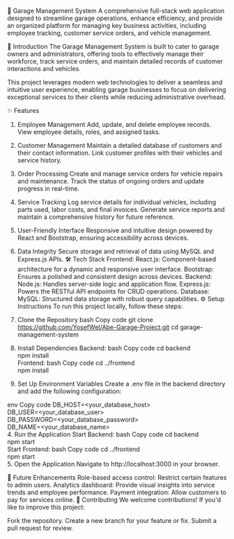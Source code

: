 🚗 Garage Management System
A comprehensive full-stack web application designed to streamline garage operations, enhance efficiency, and provide an organized platform for managing key business activities, including employee tracking, customer service orders, and vehicle management.

🌟 Introduction
The Garage Management System is built to cater to garage owners and administrators, offering tools to effectively manage their workforce, track service orders, and maintain detailed records of customer interactions and vehicles.

This project leverages modern web technologies to deliver a seamless and intuitive user experience, enabling garage businesses to focus on delivering exceptional services to their clients while reducing administrative overhead.

✨ Features
1. Employee Management
Add, update, and delete employee records.
View employee details, roles, and assigned tasks.
2. Customer Management
Maintain a detailed database of customers and their contact information.
Link customer profiles with their vehicles and service history.
3. Order Processing
Create and manage service orders for vehicle repairs and maintenance.
Track the status of ongoing orders and update progress in real-time.
4. Service Tracking
Log service details for individual vehicles, including parts used, labor costs, and final invoices.
Generate service reports and maintain a comprehensive history for future reference.
5. User-Friendly Interface
Responsive and intuitive design powered by React and Bootstrap, ensuring accessibility across devices.
6. Data Integrity
Secure storage and retrieval of data using MySQL and Express.js APIs.
🛠️ Tech Stack
Frontend:
React.js: Component-based architecture for a dynamic and responsive user interface.
Bootstrap: Ensures a polished and consistent design across devices.
Backend:
Node.js: Handles server-side logic and application flow.
Express.js: Powers the RESTful API endpoints for CRUD operations.
Database:
MySQL: Structured data storage with robust query capabilities.
⚙️ Setup Instructions
To run this project locally, follow these steps:

1. Clone the Repository
bash
Copy code
git clone https://github.com/YosefWel/Abe-Garage-Project.git 
cd garage-management-system  
2. Install Dependencies
Backend:
bash
Copy code
cd backend  
npm install  
Frontend:
bash
Copy code
cd ../frontend  
npm install  
3. Set Up Environment Variables
Create a .env file in the backend directory and add the following configuration:

env
Copy code
DB_HOST=<your_database_host>  
DB_USER=<your_database_user>  
DB_PASSWORD=<your_database_password>  
DB_NAME=<your_database_name>  
4. Run the Application
Start Backend:
bash
Copy code
cd backend  
npm start  
Start Frontend:
bash
Copy code
cd ../frontend  
npm start  
5. Open the Application
Navigate to http://localhost:3000 in your browser.

🚀 Future Enhancements
Role-based access control: Restrict certain features to admin users.
Analytics dashboard: Provide visual insights into service trends and employee performance.
Payment integration: Allow customers to pay for services online.
🤝 Contributing
We welcome contributions! If you'd like to improve this project:

Fork the repository.
Create a new branch for your feature or fix.
Submit a pull request for review.
